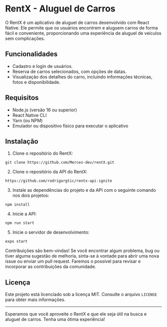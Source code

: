 
# RentX - Aluguel de Carros

O RentX é um aplicativo de aluguel de carros desenvolvido com React Native. Ele permite que os usuários encontrem e aluguem carros de forma fácil e conveniente, proporcionando uma experiência de aluguel de veículos sem complicações.

## Funcionalidades

* Cadastro e login de usuários.
* Reserva de carros selecionados, com opções de datas.
* Visualização dos detalhes do carro, incluindo informações técnicas, fotos e disponibilidade.

## Requisitos

* Node.js (versão 16 ou superior)
* React Native CLI
* Yarn (ou NPM)
* Emulador ou dispositivo físico para executar o aplicativo

## Instalação

1. Clone o repositório do RentX:

```
git clone https://github.com/Merces-dev/rentX.git
```

2. Clone o repositório da API do RentX:

```
https://github.com/rodrigorgtic/rentx-api-ignite
```

3. Instale as dependências do projeto e da API com o seguinte comando nos dois projetos:

```
npm install
```

4. Inicie a API:

```
npm run start
```

5. Inicie o servidor de desenvolvimento:

```
expo start
```

Contribuições são bem-vindas! Se você encontrar algum problema, bug ou tiver alguma sugestão de melhoria, sinta-se à vontade para abrir uma nova issue ou enviar um pull request. Faremos o possível para revisar e incorporar as contribuições da comunidade.

## Licença

Este projeto está licenciado sob a licença MIT. Consulte o arquivo `LICENSE` para obter mais informações.

---

Esperamos que você aproveite o RentX e que ele seja útil na busca e aluguel de carros. Tenha uma ótima experiência!
